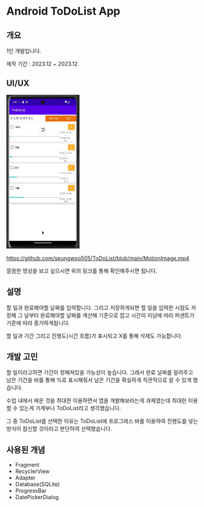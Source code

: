 # Android ToDoList App

## 개요
1인 개발입니다.

제작 기간 : 2023.12 ~ 2023.12

## UI/UX
<img src="https://github.com/seungwoo505/ToDoList/blob/main/MotionImage.gif"/>

<https://github.com/seungwoo505/ToDoList/blob/main/MotionImage.mp4>

깔끔한 영상을 보고 싶으시면 위의 링크를 통해 확인해주시면 됩니다.

## 설명
할 일과 완료해야할 날짜를 입력합니다. 
그리고 저장하게되면 할 일을 입력한 시점도 저장해 그 날부터 완료해야할 날짜를 계산해 기준으로 잡고 시간이 지남에 따라 퍼센트가 기준에 따라 증가하게됩니다.

할 일과 기간 그리고 진행도(시간 흐름)가 표시되고 X를 통해 삭제도 가능합니다.

## 개발 고민
할 일이라고하면 기간이 정해져있을 가능성이 높습니다. 그래서 완료 날짜를 알려주고 남은 기간을 바를 통해 %로 표시해줘서 남은 기간을 확실하게 직관적으로 알 수 있게 했습니다.

수업 내에서 배운 것을 최대한 이용하면서 앱을 개발해보라는게 과제였는데 최대한 이용할 수 있는게 가계부나 ToDoList라고 생각했습니다.

그 중 ToDoList를 선택한 이유는 ToDoList에 프로그래스 바를 이용하여 진행도를 넣는 방식이 참신할 것이라고 판단하여 선택했습니다.

## 사용된 개념
- Fragment
- RecyclerView
- Adapter
- Database(SQLite)
- ProgressBar
- DatePickerDialog
